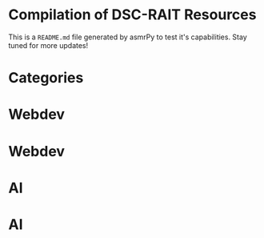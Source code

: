 


Compilation of DSC-RAIT Resources
=================================
This is a ``README.md`` file generated by asmrPy to test it's capabilities. Stay tuned for more updates!
# Categories



# Webdev

# Webdev

# AI

# AI
